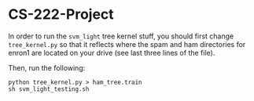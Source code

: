 # CS-222-Project

In order to run the `svm_light` tree kernel stuff, you should first change `tree_kernel.py` so that it reflects where the spam and ham directories for enron1 are located on your drive (see last three lines of the file).

Then, run the following:

```
python tree_kernel.py > ham_tree.train
sh svm_light_testing.sh
```
